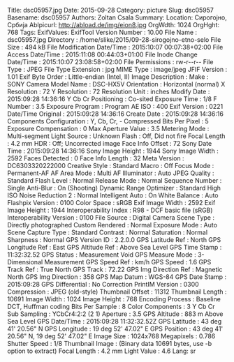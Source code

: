 Title: dsc05957.jpg
Date: 2015-09-28
Category: picture
Slug: dsc05957
Basename: dsc05957
Authors: Zoltan Csala
Summary:
Location: Сирогојно, Србија
Ablpicurl: http://abload.de/img/eion8.jpg
OrgWdth: 1024
OrgHght: 768
Tags:
ExifValues: ExifTool Version Number : 10.00
            File Name : dsc05957.jpg
            Directory : /home/slike/2015/09-28-sirogojno-etno-selo
            File Size : 494 kB
            File Modification Date/Time : 2015:10:07 00:07:38+02:00
            File Access Date/Time : 2015:11:08 00:44:03+01:00
            File Inode Change Date/Time : 2015:10:07 23:08:58+02:00
            File Permissions : rw-r--r--
            File Type : JPEG
            File Type Extension : jpg
            MIME Type : image/jpeg
            JFIF Version : 1.01
            Exif Byte Order : Little-endian (Intel, II)
            Image Description :
            Make : SONY
            Camera Model Name : DSC-HX5V
            Orientation : Horizontal (normal)
            X Resolution : 72
            Y Resolution : 72
            Resolution Unit : inches
            Modify Date : 2015:09:28 14:36:16
            Y Cb Cr Positioning : Co-sited
            Exposure Time : 1/8
            F Number : 3.5
            Exposure Program : Program AE
            ISO : 400
            Exif Version : 0221
            Date/Time Original : 2015:09:28 14:36:16
            Create Date : 2015:09:28 14:36:16
            Components Configuration : Y, Cb, Cr, -
            Compressed Bits Per Pixel : 5
            Exposure Compensation : 0
            Max Aperture Value : 3.5
            Metering Mode : Multi-segment
            Light Source : Unknown
            Flash : Off, Did not fire
            Focal Length : 4.2 mm
            HDR : Off; Uncorrected image
            Face Info Offset : 72
            Sony Date Time : 2015:09:28 14:36:16
            Sony Image Height : 1944
            Sony Image Width : 2592
            Faces Detected : 0
            Face Info Length : 32
            Meta Version : DC6303320222000
            Creative Style : Standard
            Macro : Off
            Focus Mode : Permanent-AF
            AF Area Mode : Multi
            AF Illuminator : Auto
            JPEG Quality : Standard
            Flash Level : Normal
            Release Mode : Normal
            Sequence Number : Single
            Anti-Blur : On (Shooting)
            Dynamic Range Optimizer : Standard
            High ISO Noise Reduction 2 : Normal
            Intelligent Auto : On
            White Balance : Auto
            Flashpix Version : 0100
            Color Space : sRGB
            Exif Image Width : 2592
            Exif Image Height : 1944
            Interoperability Index : R98 - DCF basic file (sRGB)
            Interoperability Version : 0100
            File Source : Digital Camera
            Scene Type : Directly photographed
            Custom Rendered : Normal
            Exposure Mode : Auto
            Scene Capture Type : Standard
            Contrast : Normal
            Saturation : Normal
            Sharpness : Normal
            GPS Version ID : 2.2.0.0
            GPS Latitude Ref : North
            GPS Longitude Ref : East
            GPS Altitude Ref : Above Sea Level
            GPS Time Stamp : 11:32:32.52
            GPS Status : Measurement Void
            GPS Measure Mode : 3-Dimensional Measurement
            GPS Speed Ref : km/h
            GPS Speed : 1.6
            GPS Track Ref : True North
            GPS Track : 72.22
            GPS Img Direction Ref : Magnetic North
            GPS Img Direction : 358
            GPS Map Datum : WGS-84
            GPS Date Stamp : 2015:09:28
            GPS Differential : No Correction
            PrintIM Version : 0300
            Compression : JPEG (old-style)
            Thumbnail Offset : 11312
            Thumbnail Length : 10691
            Image Width : 1024
            Image Height : 768
            Encoding Process : Baseline DCT, Huffman coding
            Bits Per Sample : 8
            Color Components : 3
            Y Cb Cr Sub Sampling : YCbCr4:2:2 (2 1)
            Aperture : 3.5
            GPS Altitude : 883 m Above Sea Level
            GPS Date/Time : 2015:09:28 11:32:32.52Z
            GPS Latitude : 43 deg 41' 20.56" N
            GPS Longitude : 19 deg 52' 47.02" E
            GPS Position : 43 deg 41' 20.56" N, 19 deg 52' 47.02" E
            Image Size : 1024x768
            Megapixels : 0.786
            Shutter Speed : 1/8
            Thumbnail Image : (Binary data 10691 bytes, use -b option to extract)
            Focal Length : 4.2 mm
            Light Value : 4.6
Lang: sr

